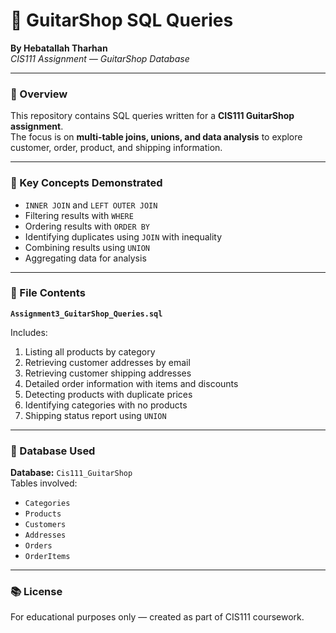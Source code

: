 # 🎸 GuitarShop SQL Queries
**By Hebatallah Tharhan**  
*CIS111 Assignment — GuitarShop Database*

---

### 📘 Overview
This repository contains SQL queries written for a **CIS111 GuitarShop assignment**.  
The focus is on **multi-table joins, unions, and data analysis** to explore customer, order, product, and shipping information.

---

### 🧠 Key Concepts Demonstrated
- `INNER JOIN` and `LEFT OUTER JOIN`  
- Filtering results with `WHERE`  
- Ordering results with `ORDER BY`  
- Identifying duplicates using `JOIN` with inequality  
- Combining results using `UNION`  
- Aggregating data for analysis  

---

### 💾 File Contents
**`Assignment3_GuitarShop_Queries.sql`**

Includes:
1. Listing all products by category  
2. Retrieving customer addresses by email  
3. Retrieving customer shipping addresses  
4. Detailed order information with items and discounts  
5. Detecting products with duplicate prices  
6. Identifying categories with no products  
7. Shipping status report using `UNION`  

---

### 🧭 Database Used
**Database:** `Cis111_GuitarShop`  
Tables involved:
- `Categories`
- `Products`
- `Customers`
- `Addresses`
- `Orders`
- `OrderItems`

---

### 📚 License
For educational purposes only — created as part of CIS111 coursework.

